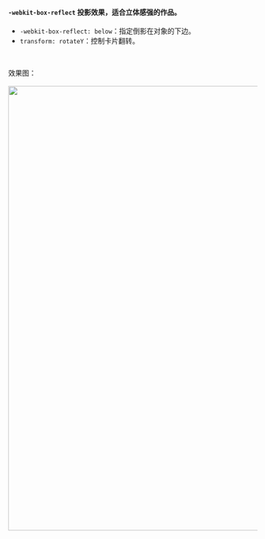 #### `-webkit-box-reflect` 投影效果，适合立体感强的作品。
- `-webkit-box-reflect: below`：指定倒影在对象的下边。
- `transform: rotateY`：控制卡片翻转。

<br>

效果图：<br><br>
<img src="cardFlipReflection.gif" width="900px">